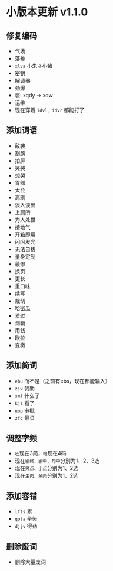 # 小版本更新 v1.1.0

## 修复编码
- 气场
- 落差
- `xlva` 小朱->小猪
- 密钥
- 解调器
- 劲爆
- 亵: xqdy -> xqw
- 运维
- 现在穿着 `idvl、idvr` 都能打了
## 添加词语
- 敌袭
- 割腕
- 拍屏
- 笑哭
- 想哭
- 胃部
- 太会
- 高刷
- 淡入淡出
- 上厕所
- 为人处世
- 接地气
- 开箱即用
- 闪闪发光
- 无法自拔
- 量身定制
- 最惨
- 换页
- 更长
- 重口味
- 续写
- 裁切
- 哈密瓜
- 爱过
- 剑鞘
- 用钱
- 欧拉
- 变奏
## 添加简词
- `ebu` 而不是（之前有ebs，现在都能输入）
- `zjv` 赞助
- `sml` 什么了
- `kjl` 看了
- `uop` 审批
- `zfc` 最菜
## 调整字频
- `呸`现在3简，`咆`现在4码
- 现在`剧终、剧中、句中`分别为1、2、3选
- 现在`笑点、小点`分别为1、2选
- 现在`生肉、涮肉`分别为1、2选
## 添加容错
- `lfts` 累
- `qota` 拳头
- `djjv` 得劲
## 删除废词
- 删除大量废词
